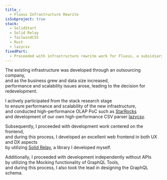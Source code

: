 ```yaml
---
title_:
  - Fluxus Infrastructure Rewrite
isSubproject: true
stack:
  - SolidStart
  - Solid Relay
  - TailwindCSS
  - Rust
  - lazycsv
fixedPart:
  - Proceeded with infrastructure rewrite work for Fluxus, a subsidiary related to music distribution.
---
```


The existing infrastructure was developed through an outsourcing company,<br>
and as the business grew and data size increased,<br>
performance and scalability issues arose, leading to the decision for redevelopment.

I actively participated from the stack research stage<br>
to ensure performance and scalability of the new infrastructure,<br>
and conducted high-performance OLAP PoC such as [StarRocks](https://www.starrocks.io/)<br>
and development of our own high-performance CSV parser [lazycsv](https://github.com/contentstech-com/crates/tree/main/crates/lazycsv).

Subsequently, I proceeded with development work centered on the frontend,<br>
and during this process, I developed an excellent web frontend in both UX and DX aspects<br>
by utilizing [Solid Relay](https://solid-relay.xiniha.dev), a library I developed myself.

Additionally, I proceeded with development independently without APIs<br>
by utilizing the Mocking functionality of GraphQL Tools,<br>
and during this process, I also took the lead in designing the GraphQL schema.
